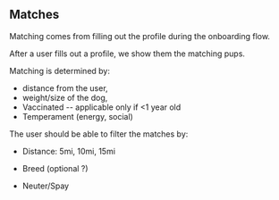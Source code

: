 ## Matches

Matching comes from filling out the profile during the onboarding flow. 

After a user fills out a profile, we show them the matching pups. 

Matching is determined by: 
- distance from the user, 
- weight/size of the dog, 
- Vaccinated -- applicable only if <1 year old
- Temperament (energy, social)        



The user should be able to filter the matches by:
  - Distance: 5mi, 10mi, 15mi
  
  - Breed (optional ?)
  - Neuter/Spay
